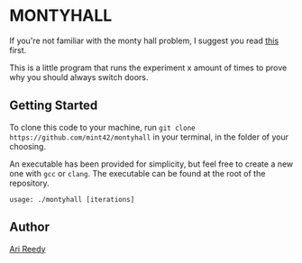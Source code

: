 # MONTYHALL

If you're not familiar with the monty hall problem, I suggest you read [this](https://en.wikipedia.org/wiki/Monty_Hall_problem) first.

This is a little program that runs the experiment x amount of times to prove why you should always switch doors.

## Getting Started

To clone this code to your machine, run `git clone https://github.com/mint42/montyhall` in your terminal, in the folder of your choosing.

An executable has been provided for simplicity, but feel free to create a new one with ```gcc``` or ```clang```. The executable can be found at the root of the repository.

```
usage: ./montyhall [iterations]
```

## Author

[Ari Reedy](https://github.com/mint42/)
